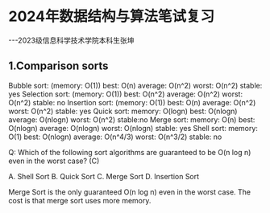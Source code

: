 # 2024年数据结构与算法笔试复习
---2023级信息科学技术学院本科生张坤
## 1.Comparison sorts
Bubble sort: (memory: O(1))
    best: O(n) average: O(n^2) worst: O(n^2) stable: yes
Selection sort: (memory: O(1))
    best: O(n^2) average: O(n^2) worst: O(n^2) stable: no
Insertion sort: (memory: O(1))
    best: O(n) average: O(n^2) worst: O(n^2) stable: yes
Quick sort: memory: O(logn)
    best: O(nlogn) average: O(nlogn) worst: O(n^2) stable:no
Merge sort: memory: O(n)
    best: O(nlogn) average: O(nlogn) worst: O(nlogn) stable: yes
Shell sort: memory: O(1)
    best: O(nlogn) average: O(n^4/3) worst: O(n^3/2) stable: no
    
Q: Which of the following sort algorithms are guaranteed to be O(n log n) even in the worst case? (C)

A. Shell Sort B. Quick Sort C. Merge Sort D. Insertion Sort

Merge Sort is the only guaranteed O(n log n) even in the worst case. The cost is that merge sort uses more memory.
